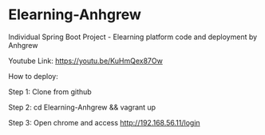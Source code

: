 # Elearning-Anhgrew

Individual Spring Boot Project - Elearning platform code and deployment by Anhgrew

Youtube Link: https://youtu.be/KuHmQex87Ow



How to deploy:

Step 1: Clone from github

Step 2: cd Elearning-Anhgrew && vagrant up

Step 3: Open chrome and access http://192.168.56.11/login

